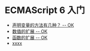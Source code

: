 # ECMAScript 6 入门

- [声明变量的方法有几种？ -- OK](https://github.com/bobo88/web-frontend/blob/main/books/ECMAScript%206%20%E5%85%A5%E9%97%A8/%E5%A3%B0%E6%98%8E%E5%8F%98%E9%87%8F%E7%9A%84%E6%96%B9%E6%B3%95%E6%9C%89%E5%87%A0%E7%A7%8D.md)
- [数值的扩展 -- OK](https://github.com/bobo88/web-frontend/blob/main/books/ECMAScript%206%20%E5%85%A5%E9%97%A8/%E6%95%B0%E5%80%BC%E7%9A%84%E6%89%A9%E5%B1%95.md)
- [函数的扩展 -- OK]()
- [xxxx]()

